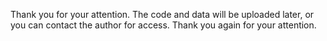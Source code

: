 Thank you for your attention. The code and data will be uploaded later, or you can contact the author for access. Thank you again for your attention.
